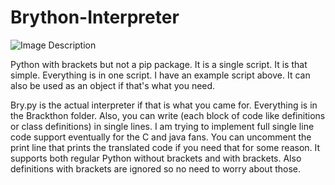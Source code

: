 # Brython-Interpreter
![Image Description](https://drive.usercontent.google.com/download?id=1pzSfyMqItfW1uNN5JNk6MJz8T3SteoVA&export=download&authuser=0)

Python with brackets but not a pip package. It is a single script. It is that simple. Everything is in one script.
I have an example script above. It can also be used as an object if that's what you need.

Bry.py is the actual interpreter if that is what you came for.
Everything is in the Brackthon folder.
Also, you can write (each block of code like definitions or class definitions) in single lines.
I am trying to implement full single line code support eventually for the C and java fans.
You can uncomment the print line that prints the translated code if you need that for some reason.
It supports both regular Python without brackets and with brackets. 
Also definitions with brackets are ignored so no need to worry about those.
